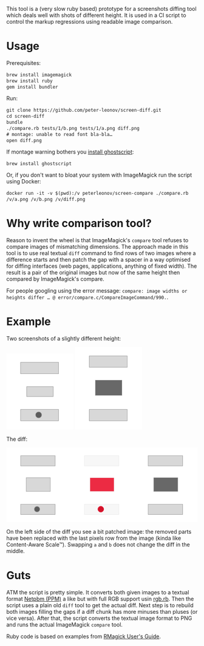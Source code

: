 This tool is a (very slow ruby based) prototype for a screenshots diffing tool which deals well with shots of different height. It is used in a CI script to control the markup regressions using readable image comparison.

# Usage

Prerequisites:

    brew install imagemagick
    brew install ruby
    gem install bundler

Run:

    git clone https://github.com/peter-leonov/screen-diff.git
    cd screen-diff
    bundle
    ./compare.rb tests/1/b.png tests/1/a.png diff.png
    # montage: unable to read font bla-bla…
    open diff.png

If montage warning bothers you [install ghostscript](http://stackoverflow.com/questions/13936256/imagemagick-error-while-running-convert-convert-unable-to-read-font/13936374#13936374):

    brew install ghostscript

Or, if you don't want to bloat your system with ImageMagick run the script using Docker:

    docker run -it -v $(pwd):/v peterleonov/screen-compare ./compare.rb /v/a.png /v/b.png /v/diff.png


# Why write comparison tool?

Reason to invent the wheel is that ImageMagick's `compare` tool refuses to compare images of mismatching dimensions. The approach made in this tool is to use real textual `diff` command to find rows of two images where a difference starts and then patch the gap with a spacer in a way optimised for diffing interfaces (web pages, applications, anything of fixed width). The result is a pair of the original images but now of the same height then compared by ImageMagick's compare.

For people googling using the error message: `compare: image widths or heights differ … @ error/compare.c/CompareImageCommand/990.`.

# Example

Two screenshots of a slightly different height:

![a](tests/1/a.png) ![b](tests/1/b.png)

The diff:

![a](tests/1/diff.png)

On the left side of the diff you see a bit patched image: the removed parts have been replaced with the last pixels row from the image (kinda like Content-Aware Scale™). Swapping `a` and `b` does not change the diff in the middle.

# Guts

ATM the script is pretty simple. It converts both given images to a textual format [Netpbm (PPM)](http://www.imagemagick.org/Usage/formats/#pbmplus_imagemagick) a like but with full RGB support usin [rgb.rb](rgb.rb). Then the script uses a plain old `diff` tool to get the actual diff. Next step is to rebuild both images filling the gaps if a diff chunk has more minuses than pluses (or vice versa). After that, the script converts the textual image format to PNG and runs the actual ImageMagick `compare` tool.

Ruby code is based on examples from [RMagick User's Guide](http://www.simplesystems.org/RMagick/doc/image2.html).
